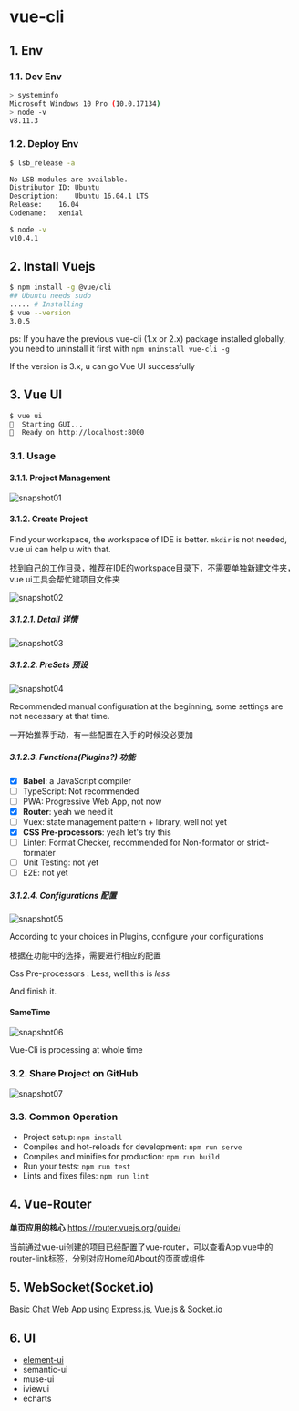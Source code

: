 # vue-cli

## 1. Env
### 1.1. Dev Env

```sh
> systeminfo
Microsoft Windows 10 Pro (10.0.17134)
> node -v
v8.11.3
```

### 1.2. Deploy Env

```sh
$ lsb_release -a

No LSB modules are available.
Distributor ID:	Ubuntu
Description:	Ubuntu 16.04.1 LTS
Release:	16.04
Codename:	xenial

$ node -v
v10.4.1

```

## 2. Install Vuejs
```sh
$ npm install -g @vue/cli
## Ubuntu needs sudo
..... # Installing
$ vue --version
3.0.5
```
ps: If you have the previous vue-cli (1.x or 2.x) package installed globally, you need to uninstall it first with `npm uninstall vue-cli -g`

If the version is 3.x, u can go Vue UI successfully

## 3. Vue UI
```sh
$ vue ui
🚀  Starting GUI...
🌠  Ready on http://localhost:8000
```

### 3.1. Usage

#### 3.1.1. Project Management

![snapshot01](https://github.com/LauItachi/vue-cli/blob/master/README_assets/snapshot01.png)

#### 3.1.2. Create Project

Find your workspace, the workspace of IDE is better. `mkdir` is not needed, vue ui can help u with that.

找到自己的工作目录，推荐在IDE的workspace目录下，不需要单独新建文件夹，vue ui工具会帮忙建项目文件夹

![snapshot02](https://github.com/LauItachi/vue-cli/blob/master/README_assets/snapshot02.png)

##### 3.1.2.1. Detail 详情

![snapshot03](https://github.com/LauItachi/vue-cli/blob/master/README_assets/snapshot03.png)

##### 3.1.2.2. PreSets 预设

![snapshot04](https://github.com/LauItachi/vue-cli/blob/master/README_assets/snapshot04.png)

Recommended manual configuration at the beginning, some settings are not necessary at that time.

一开始推荐手动，有一些配置在入手的时候没必要加

##### 3.1.2.3. Functions(Plugins?) 功能

- [x] **Babel**: a JavaScript compiler
- [ ] TypeScript: Not recommended
- [ ] PWA: Progressive Web App, not now
- [x] **Router**: yeah we need it
- [ ] Vuex: state management pattern + library, well not yet
- [x] **CSS Pre-processors**: yeah let's try this
- [ ] Linter: Format Checker, recommended for Non-formator or strict-formater
- [ ] Unit Testing: not yet
- [ ] E2E: not yet 

##### 3.1.2.4. Configurations 配置

![snapshot05](https://github.com/LauItachi/vue-cli/blob/master/README_assets/snapshot05.png)

According to your choices in Plugins, configure your configurations

根据在功能中的选择，需要进行相应的配置

Css Pre-processors : Less, well this is *less*

And finish it.

#### SameTime

![snapshot06](https://github.com/LauItachi/vue-cli/blob/master/README_assets/snapshot06.png)

Vue-Cli is processing at whole time

### 3.2. Share Project on GitHub

![snapshot07](https://github.com/LauItachi/vue-cli/blob/master/README_assets/snapshot07.png)

### 3.3. Common Operation

- Project setup: `npm install`
- Compiles and hot-reloads for development: `npm run serve`
- Compiles and minifies for production: `npm run build`
- Run your tests: `npm run test`
- Lints and fixes files: `npm run lint`

## 4. Vue-Router
**单页应用的核心**
https://router.vuejs.org/guide/

当前通过vue-ui创建的项目已经配置了vue-router，可以查看App.vue中的router-link标签，分别对应Home和About的页面或组件

## 5. WebSocket(Socket.io)
[Basic Chat Web App using Express.js, Vue.js & Socket.io](https://medium.com/@jaouad_45834/basic-chat-web-app-using-express-js-vue-js-socket-io-429588e841f0)


## 6. UI
- [element-ui](http://element-cn.eleme.io)
- semantic-ui
- muse-ui
- iviewui
- echarts
